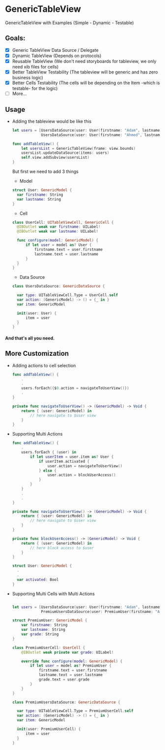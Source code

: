 # GenericTableView
GenericTableView with Examples (Simple - Dynamic - Testable)

## Goals:

- [x] Generic TableView Data Source / Delegate
- [x] Dynamic TableView (Depends on protocols)
- [x] Reusable TableView (We don't need storyboards for tableview, we only need xib files for cells)
- [x] Better TableView Testability (The tableview will be generic and has zero business logic)
- [x] Better Cells Testability (The cells will be depending on the Item -which is testable- for the logic)
- [ ] More...

## Usage
- Adding the tableview would be like this

  ```swift
  let users = [UsersDataSource(user: User(firstname: "Adam", lastname: "Meguid")),
               UsersDataSource(user: User(firstname: "Ahmed", lastname: "Ali"))]

  func addTableView() {
      let usersList = GenericTableView(frame: view.bounds)
      usersList.updateDataSource(items: users)
      self.view.addSubview(usersList)
  }
  ```
  
  But first we need to add 3 things
  
  - Model 
  
  ```swift
  struct User: GenericModel {
    var firstname: String
    var lastname: String
  } 
  ```  
  
  - Cell 
  
  ```swift
  class UserCell: UITableViewCell, GenericCell {
    @IBOutlet weak var firstname: UILabel!
    @IBOutlet weak var lastname: UILabel!

    func configure(model: GenericModel) {
        if let user = model as? User {
            firstname.text = user.firstname
            lastname.text = user.lastname
        }
    }
  }
  ```

  - Data Source
  
  ```swift
  class UsersDataSource: GenericDataSource {

    var type: UITableViewCell.Type = UserCell.self
    var action: (GenericModel) -> () = {_ in }
    var item: GenericModel

    init(user: User) {
        item = user
    }
  } 
  ```  
  
#### And that's all you need.
  
## More Customization

- Adding actions to cell selection

    ```swift
    func addTableView() {
        .
        .
        users.forEach({$0.action = navigateToUserView()})
        .
    }
    
    private func navigateToUserView() -> (GenericModel) -> Void {
        return { (user: GenericModel) in
            // here navigate to $user view
        }
    }
    ```
  
- Supporting Multi Actions

    ```swift
    func addTableView() {
        .
        users.forEach { (user) in
            if let userItem = user.item as? User {
                if userItem.activated {
                    user.action = navigateToUserView()
                } else {
                    user.action = blockUserAccess()
                }
            }
        }
        .
        .
    }
    
    private func navigateToUserView() -> (GenericModel) -> Void {
        return { (user: GenericModel) in
            // here navigate to $user view
        }
    }
    
    private func blockUserAccess() -> (GenericModel) -> Void {
        return { (user: GenericModel) in
            // here block access to $user
        }
    }
    
    struct User: GenericModel {
      .
      .
      var activated: Bool
    }
    ```
  
   
- Supporting Multi Cells with Multi Actions

    ```swift
    
    let users = [UsersDataSource(user: User(firstname: "Adam", lastname: "Meguid")),
                 PremiumUsersDataSource(user: PremiumUser(firstname: "Ahmed", lastname: "Ali", grade: "Class A"))]

    struct PremiumUser: GenericModel {
        var firstname: String
        var lastname: String
        var grade: String
    }

    class PremiumUserCell: UserCell {
        @IBOutlet weak private var grade: UILabel!

        override func configure(model: GenericModel) {
            if let user = model as? PremiumUser {
                firstname.text = user.firstname
                lastname.text = user.lastname
                grade.text = user.grade
            }
        }
    }

    class PremiumUsersDataSource: GenericDataSource {
    
      var type: UITableViewCell.Type = PremiumUserCell.self
      var action: (GenericModel) -> () = {_ in }
      var item: GenericModel
    
      init(user: PremiumUserCell) {
          item = user
      }
    } 
    ```
